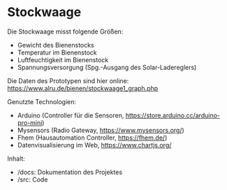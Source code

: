 # Stockwaage

Die Stockwaage misst folgende Größen:
- Gewicht des Bienenstocks
- Temperatur im Bienenstock
- Luftfeuchtigkeit im Bienenstock
- Spannungsversorgung (Spg.-Ausgang des Solar-Ladereglers)

Die Daten des Prototypen sind hier online:
https://www.alru.de/bienen/stockwaage1_graph.php

Genutzte Technologien:
- Arduino (Controller für die Sensoren, https://store.arduino.cc/arduino-pro-mini)
- Mysensors (Radio Gateway, https://www.mysensors.org/)
- Fhem (Hausautomation Controller, https://fhem.de/)
- Datenvisualisierung im Web, https://www.chartjs.org/

Inhalt:
- /docs: Dokumentation des Projektes
- /src: Code

